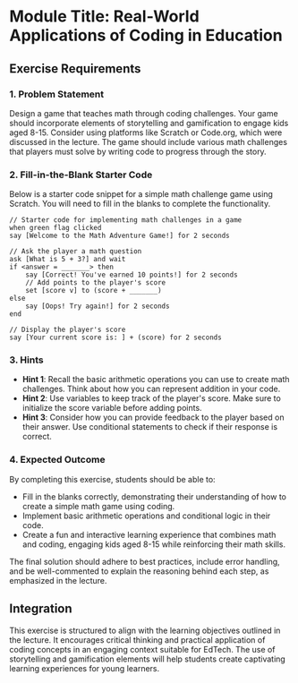 # Module Title: Real-World Applications of Coding in Education

## Exercise Requirements

### 1. Problem Statement
Design a game that teaches math through coding challenges. Your game should incorporate elements of storytelling and gamification to engage kids aged 8-15. Consider using platforms like Scratch or Code.org, which were discussed in the lecture. The game should include various math challenges that players must solve by writing code to progress through the story.

### 2. Fill-in-the-Blank Starter Code
Below is a starter code snippet for a simple math challenge game using Scratch. You will need to fill in the blanks to complete the functionality.

```scratch
// Starter code for implementing math challenges in a game
when green flag clicked
say [Welcome to the Math Adventure Game!] for 2 seconds

// Ask the player a math question
ask [What is 5 + 3?] and wait
if <answer = _______> then
    say [Correct! You've earned 10 points!] for 2 seconds
    // Add points to the player's score
    set [score v] to (score + _______)
else
    say [Oops! Try again!] for 2 seconds
end

// Display the player's score
say [Your current score is: ] + (score) for 2 seconds
```

### 3. Hints
- **Hint 1**: Recall the basic arithmetic operations you can use to create math challenges. Think about how you can represent addition in your code.
- **Hint 2**: Use variables to keep track of the player's score. Make sure to initialize the score variable before adding points.
- **Hint 3**: Consider how you can provide feedback to the player based on their answer. Use conditional statements to check if their response is correct.

### 4. Expected Outcome
By completing this exercise, students should be able to:
- Fill in the blanks correctly, demonstrating their understanding of how to create a simple math game using coding.
- Implement basic arithmetic operations and conditional logic in their code.
- Create a fun and interactive learning experience that combines math and coding, engaging kids aged 8-15 while reinforcing their math skills.

The final solution should adhere to best practices, include error handling, and be well-commented to explain the reasoning behind each step, as emphasized in the lecture.

## Integration
This exercise is structured to align with the learning objectives outlined in the lecture. It encourages critical thinking and practical application of coding concepts in an engaging context suitable for EdTech. The use of storytelling and gamification elements will help students create captivating learning experiences for young learners.